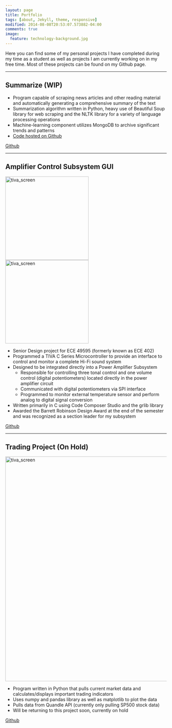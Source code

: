 ```yaml
---
layout: page
title: Portfolio
tags: [about, Jekyll, theme, responsive]
modified: 2014-08-08T20:53:07.573882-04:00
comments: true
image:
  feature: technology-background.jpg
---
```

Here you can find some of my personal projects I have completed during my time as a student as well as projects I am currently working on in my free time. Most of these projects can be found on my Github page. 

---

## Summarize (WIP)

* Program capable of scraping news articles and other reading material and automatically generating a comprehensive summary of the text
* Summarization algorithm written in Python, heavy use of Beautiful Soup library for web scraping and the NLTK library for a variety of language processing operations
* Machine-learning component utilizes MongoDB to archive significant trends and patterns
* [Code hosted on Github](https://github.com/purdoo/Summarize) 

<a markdown="0" href="https://github.com/purdoo/Summarize" class="btn">Github</a>

---

## Amplifier Control Subsystem GUI

<img src="{{ site.url }}/images/tiva.png" alt="tiva_screen" style="height:260px;">
<img src="{{ site.url }}/images/tiva2.png" alt="tiva_screen" style="height:260px;">


* Senior Design project for ECE 49595 (formerly known as ECE 402)
* Programmed a TIVA C Series Microcontroller to provide an interface to control and monitor a complete Hi-Fi sound system
* Designed to be integrated directly into a Power Amplifier Subsystem
  * Responsible for controlling three tonal control and one volume control (digital potentiometers) located directly in the power amplifier circuit 
  * Communicated with digital potentiometers via SPI interface
  * Programmed to monitor external temperature sensor and perform analog to digital signal conversion
* Written primarily in C using Code Composer Studio and the grlib library
* Awarded the Barrett Robinson Design Award at the end of the semester and was recognized as a section leader for my subsystem
 
<a markdown="0" href="https://github.com/purdoo/AmplifierControl" class="btn">Github</a>

---

## Trading Project (On Hold)

<img src="{{ site.url }}/images/bollinger.PNG" alt="tiva_screen" style="width:700px;">


* Program written in Python that pulls current market data and calculates/displays important trading indicators
* Uses numpy and pandas library as well as matplotlib to plot the data
* Pulls data from Quandle API (currently only pulling SP500 stock data)
* Will be returning to this project soon, currently on hold

<a markdown="0" href="https://github.com/purdoo/Trading-Project" class="btn">Github</a>

